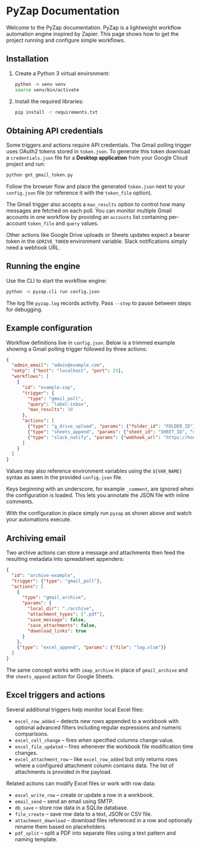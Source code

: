 # PyZap Documentation

Welcome to the PyZap documentation. PyZap is a lightweight workflow automation engine inspired by Zapier. This page shows how to get the project running and configure simple workflows.

## Installation

1. Create a Python 3 virtual environment:
   ```bash
   python -m venv venv
   source venv/bin/activate
   ```
2. Install the required libraries:
   ```bash
   pip install -r requirements.txt
   ```

## Obtaining API credentials

Some triggers and actions require API credentials. The Gmail polling trigger uses OAuth2 tokens stored in `token.json`. To generate this token download a `credentials.json` file for a **Desktop application** from your Google Cloud project and run:

```bash
python get_gmail_token.py
```

Follow the browser flow and place the generated `token.json` next to your `config.json` file (or reference it with the `token_file` option).

The Gmail trigger also accepts a `max_results` option to control how many
messages are fetched on each poll.
You can monitor multiple Gmail accounts in one workflow by providing an
`accounts` list containing per-account `token_file` and `query` values.

Other actions like Google Drive uploads or Sheets updates expect a bearer token in the `GDRIVE_TOKEN` environment variable. Slack notifications simply need a webhook URL.

## Running the engine

Use the CLI to start the workflow engine:

```bash
python -m pyzap.cli run config.json
```

The log file `pyzap.log` records activity. Pass `--step` to pause between steps for debugging.

## Example configuration

Workflow definitions live in `config.json`. Below is a trimmed example showing a Gmail polling trigger followed by three actions:

```json
{
  "admin_email": "admin@example.com",
  "smtp": {"host": "localhost", "port": 25},
  "workflows": [
    {
      "id": "example-zap",
      "trigger": {
        "type": "gmail_poll",
        "query": "label:inbox",
        "max_results": 10
      },
      "actions": [
        {"type": "g_drive_upload", "params": {"folder_id": "FOLDER_ID"}},
        {"type": "sheets_append", "params": {"sheet_id": "SHEET_ID", "range": "Sheet1!A:B"}},
        {"type": "slack_notify", "params": {"webhook_url": "https://hooks.slack.com/..."}}
      ]
    }
  ]
}
```

Values may also reference environment variables using the `${VAR_NAME}` syntax as seen in the provided `config.json` file.

Keys beginning with an underscore, for example `_comment`, are ignored when the
configuration is loaded. This lets you annotate the JSON file with inline
comments.

With the configuration in place simply run `pyzap` as shown above and watch your automations execute.

## Archiving email

Two archive actions can store a message and attachments then feed the resulting
metadata into spreadsheet appenders:

```json
{
  "id": "archive-example",
  "trigger": {"type": "gmail_poll"},
  "actions": [
    {
      "type": "gmail_archive",
      "params": {
        "local_dir": "./archive",
        "attachment_types": [".pdf"],
        "save_message": false,
        "save_attachments": false,
        "download_links": true
      }
    },
    {"type": "excel_append", "params": {"file": "log.xlsm"}}
  ]
}
```

The same concept works with `imap_archive` in place of `gmail_archive` and the
`sheets_append` action for Google Sheets.

## Excel triggers and actions

Several additional triggers help monitor local Excel files:

* `excel_row_added` &ndash; detects new rows appended to a workbook with optional
  advanced filters including regular expressions and numeric comparisons.
* `excel_cell_change` &ndash; fires when specified columns change value.
* `excel_file_updated` &ndash; fires whenever the workbook file modification time
  changes.
* `excel_attachment_row` &ndash; like `excel_row_added` but only returns rows
  where a configured attachment column contains data. The list of attachments is
  provided in the payload.

Related actions can modify Excel files or work with row data:

* `excel_write_row` &ndash; create or update a row in a workbook.
* `email_send` &ndash; send an email using SMTP.
* `db_save` &ndash; store row data in a SQLite database.
* `file_create` &ndash; save row data to a text, JSON or CSV file.
* `attachment_download` &ndash; download files referenced in a row and optionally
  rename them based on placeholders.
* `pdf_split` &ndash; split a PDF into separate files using a text pattern and
  naming template.
